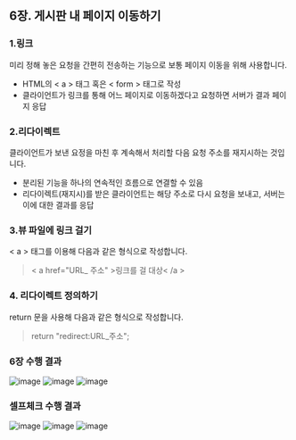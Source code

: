 ## 6장. 게시판 내 페이지 이동하기

### 1.링크

미리 정해 놓은 요청을 간편히 전송하는 기능으로 보통 페이지 이동을 위해 사용합니다.

- HTML의 < a > 태그 혹은 < form > 태그로 작성
- 클라이언트가 링크를 통해 어느 페이지로 이동하겠다고 요청하면 서버가 결과 페이지 응답

### 2.리다이렉트

클라이언트가 보낸 요정을 마친 후 계속해서 처리할 다음 요청 주소를 재지시하는 것입니다.

- 분리된 기능을 하나의 연속적인 흐름으로 연결할 수 있음
- 리다이렉트(재지시)를 받은 클라이언트는 해당 주소로 다시 요청을 보내고, 서버는 이에 대한 결과를 응답

### 3.뷰 파일에 링크 걸기

< a > 태그를 이용해 다음과 같은 형식으로 작성합니다.
> < a href="URL_ 주소" >링크를 걸 대상< /a >

### 4. 리다이렉트 정의하기

return 문을 사용해 다음과 같은 형식으로 작성합니다.

> return "redirect:URL_주소";

### 6장 수행 결과

![image](https://imgur.com/VbJzQLF.png)
![image](https://imgur.com/KywHkmq.png)
![image](https://imgur.com/SXeSPli.png)

### 셀프체크 수행 결과

![image](https://imgur.com/ORRevZH.png)
![image](https://imgur.com/mIQRoyT.png)
![image](https://imgur.com/WVQkDBU.png)